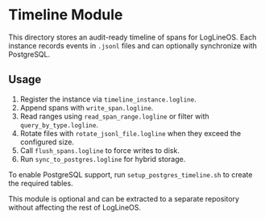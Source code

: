 # Timeline Module

This directory stores an audit-ready timeline of spans for LogLineOS. Each instance records events in `.jsonl` files and can optionally synchronize with PostgreSQL.

## Usage

1. Register the instance via `timeline_instance.logline`.
2. Append spans with `write_span.logline`.
3. Read ranges using `read_span_range.logline` or filter with `query_by_type.logline`.
4. Rotate files with `rotate_jsonl_file.logline` when they exceed the configured size.
5. Call `flush_spans.logline` to force writes to disk.
6. Run `sync_to_postgres.logline` for hybrid storage.

To enable PostgreSQL support, run `setup_postgres_timeline.sh` to create the required tables.

This module is optional and can be extracted to a separate repository without affecting the rest of LogLineOS.
